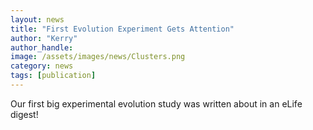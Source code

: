 ```yaml
---
layout: news
title: "First Evolution Experiment Gets Attention"
author: "Kerry"
author_handle: 
image: /assets/images/news/Clusters.png
category: news
tags: [publication]
---
```

Our first big experimental evolution study was written about in an eLife digest!